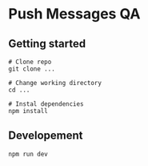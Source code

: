 # Push Messages QA

## Getting started
```
# Clone repo
git clone ...

# Change working directory
cd ...

# Instal dependencies
npm install
```

## Developement
`npm run dev`